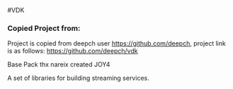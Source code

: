 #VDK

### Copied Project from:
Project is copied from deepch user <a href="https://github.com/deepch/vdk">https://github.com/deepch</a>, project link is as follows: <a href="https://github.com/deepch/vdk">https://github.com/deepch/vdk</a>

Base Pack thx nareix created JOY4

A set of libraries for building streaming services.
